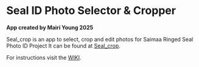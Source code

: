 # Seal ID Photo Selector & Cropper

**App created by Mairi Young 2025**


Seal_crop is an app to select, crop and edit photos for Saimaa Ringed Seal Photo ID Project
It can be found at [Seal_crop](sealcrop.streamlit.app/).


For instructions visit the [WIKI]([sealcrop.streamlit.app/](https://github.com/mnyoung96/seal_crop/wiki)).
